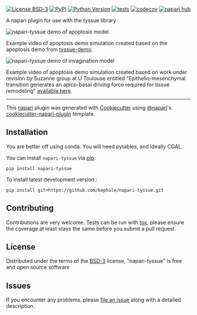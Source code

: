 
[![License BSD-3](https://img.shields.io/pypi/l/napari-tyssue.svg?color=green)](https://github.com/kephale/napari-tyssue/raw/main/LICENSE)
[![PyPI](https://img.shields.io/pypi/v/napari-tyssue.svg?color=green)](https://pypi.org/project/napari-tyssue)
[![Python Version](https://img.shields.io/pypi/pyversions/napari-tyssue.svg?color=green)](https://python.org)
[![tests](https://github.com/kephale/napari-tyssue/workflows/tests/badge.svg)](https://github.com/kephale/napari-tyssue/actions)
[![codecov](https://codecov.io/gh/kephale/napari-tyssue/branch/main/graph/badge.svg)](https://codecov.io/gh/kephale/napari-tyssue)
[![napari hub](https://img.shields.io/endpoint?url=https://api.napari-hub.org/shields/napari-tyssue)](https://napari-hub.org/plugins/napari-tyssue)

A napari plugin for use with the tyssue library

![napari-tyssue demo of apoptosis model](https://github.com/kephale/napari-tyssue/raw/main/assets/napari_tyssue_apoptosis.gif)


Example video of apoptosis demo simulation created based on the
apoptosis demo from
[tyssue-demo](https://github.com/DamCB/tyssue-demo).

![napari-tyssue demo of invagination model](https://github.com/kephale/napari-tyssue/raw/main/assets/napari_tyssue_invagination_3x.gif)


Example video of apoptosis demo simulation created based on work under
revision by Suzanne group at U Toulouse entitled
"Epithelio-mesenchymal transition generates an apico-basal driving
force required for tissue remodeling" [available here](https://github.com/DamCB/invagination).

----------------------------------

This [napari] plugin was generated with [Cookiecutter] using [@napari]'s [cookiecutter-napari-plugin] template.

<!--
Don't miss the full getting started guide to set up your new package:
https://github.com/napari/cookiecutter-napari-plugin#getting-started

and review the napari docs for plugin developers:
https://napari.org/stable/plugins/index.html
-->

## Installation

You are better off using conda. You will need pytables, and ideally CGAL.

You can install `napari-tyssue` via [pip]:

    pip install napari-tyssue



To install latest development version :

    pip install git+https://github.com/kephale/napari-tyssue.git


## Contributing

Contributions are very welcome. Tests can be run with [tox], please ensure
the coverage at least stays the same before you submit a pull request.

## License

Distributed under the terms of the [BSD-3] license,
"napari-tyssue" is free and open source software

## Issues

If you encounter any problems, please [file an issue] along with a detailed description.

[napari]: https://github.com/napari/napari
[Cookiecutter]: https://github.com/audreyr/cookiecutter
[@napari]: https://github.com/napari
[MIT]: http://opensource.org/licenses/MIT
[BSD-3]: http://opensource.org/licenses/BSD-3-Clause
[GNU GPL v3.0]: http://www.gnu.org/licenses/gpl-3.0.txt
[GNU LGPL v3.0]: http://www.gnu.org/licenses/lgpl-3.0.txt
[Apache Software License 2.0]: http://www.apache.org/licenses/LICENSE-2.0
[Mozilla Public License 2.0]: https://www.mozilla.org/media/MPL/2.0/index.txt
[cookiecutter-napari-plugin]: https://github.com/napari/cookiecutter-napari-plugin

[file an issue]: https://github.com/kephale/napari-tyssue/issues

[napari]: https://github.com/napari/napari
[tox]: https://tox.readthedocs.io/en/latest/
[pip]: https://pypi.org/project/pip/
[PyPI]: https://pypi.org/
